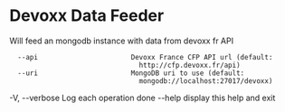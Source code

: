 # Devoxx Data Feeder #


Will feed an mongodb instance with data from devoxx fr API

      --api                       Devoxx France CFP API url (default:
                                    http://cfp.devoxx.fr/api)
      --uri                       MongoDB uri to use (default:
                                    mongodb://localhost:27017/devoxx)
  -V, --verbose                   Log each operation done
      --help                      display this help and exit